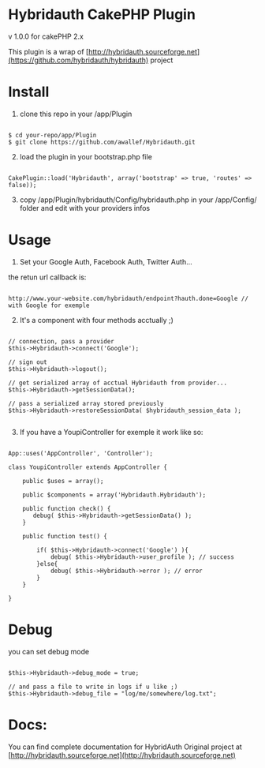 Hybridauth CakePHP Plugin
====================
v 1.0.0 for cakePHP 2.x

This plugin is a wrap of [http://hybridauth.sourceforge.net](https://github.com/hybridauth/hybridauth) project

Install
====================
1) clone this repo in your /app/Plugin

<pre><code>
$ cd your-repo/app/Plugin
$ git clone https://github.com/awallef/Hybridauth.git
</code></pre>

2) load the plugin in your bootstrap.php file

<pre><code>
CakePlugin::load('Hybridauth', array('bootstrap' => true, 'routes' => false));
</code></pre>

3) copy /app/Plugin/hybridauth/Config/hybridauth.php in your /app/Config/ folder and edit with your providers infos


Usage
====================
1) Set your Google Auth, Facebook Auth, Twitter Auth...

the retun url callback is:

<pre><code>
http://www.your-website.com/hybridauth/endpoint?hauth.done=Google // with Google for exemple
</code></pre>


2) It's a component with four methods acctually ;)

<pre><code>
// connection, pass a provider    
$this->Hybridauth->connect('Google');

// sign out
$this->Hybridauth->logout();

// get serialized array of acctual Hybridauth from provider...
$this->Hybridauth->getSessionData();

// pass a serialized array stored previously
$this->Hybridauth->restoreSessionData( $hybridauth_session_data );
    
</code></pre>

3) If you have a YoupiController for exemple it work like so:

<pre><code>
App::uses('AppController', 'Controller');

class YoupiController extends AppController {

    public $uses = array();
    
    public $components = array('Hybridauth.Hybridauth');
    
    public function check() {
       debug( $this->Hybridauth->getSessionData() );
    }

    public function test() {
        
        if( $this->Hybridauth->connect('Google') ){
            debug( $this->Hybridauth->user_profile ); // success
        }else{
            debug( $this->Hybridauth->error ); // error
        }
    }

}
</code></pre>

Debug
====================
you can set debug mode
<pre><code>
$this->Hybridauth->debug_mode = true;

// and pass a file to write in logs if u like ;)
$this->Hybridauth->debug_file = "log/me/somewhere/log.txt";
</code></pre>

Docs:
====================
You can find  complete documentation for HybridAuth Original project
at [http://hybridauth.sourceforge.net](http://hybridauth.sourceforge.net)